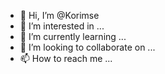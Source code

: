 - 👋 Hi, I’m @Korimse
- 👀 I’m interested in ...
- 🌱 I’m currently learning ...
- 💞️ I’m looking to collaborate on ...
- 📫 How to reach me ...

<!---
Korimse/Korimse is a ✨ special ✨ repository because its `README.md` (this file) appears on your GitHub profile.
You can click the Preview link to take a look at your changes.
--->
